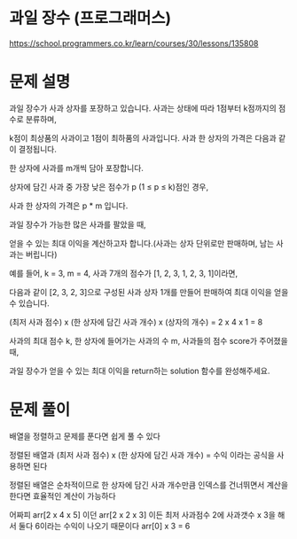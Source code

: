 # 과일 장수 (프로그래머스)
https://school.programmers.co.kr/learn/courses/30/lessons/135808

# 문제 설명
과일 장수가 사과 상자를 포장하고 있습니다. 사과는 상태에 따라 1점부터 k점까지의 점수로 분류하며, 

k점이 최상품의 사과이고 1점이 최하품의 사과입니다. 사과 한 상자의 가격은 다음과 같이 결정됩니다.

한 상자에 사과를 m개씩 담아 포장합니다.

상자에 담긴 사과 중 가장 낮은 점수가 p (1 ≤ p ≤ k)점인 경우, 

사과 한 상자의 가격은 p * m 입니다.

과일 장수가 가능한 많은 사과를 팔았을 때, 

얻을 수 있는 최대 이익을 계산하고자 합니다.(사과는 상자 단위로만 판매하며, 남는 사과는 버립니다)

예를 들어, k = 3, m = 4, 사과 7개의 점수가 [1, 2, 3, 1, 2, 3, 1]이라면, 

다음과 같이 [2, 3, 2, 3]으로 구성된 사과 상자 1개를 만들어 판매하여 최대 이익을 얻을 수 있습니다.

(최저 사과 점수) x (한 상자에 담긴 사과 개수) x (상자의 개수) = 2 x 4 x 1 = 8

사과의 최대 점수 k, 한 상자에 들어가는 사과의 수 m, 사과들의 점수 score가 주어졌을 때, 

과일 장수가 얻을 수 있는 최대 이익을 return하는 solution 함수를 완성해주세요.

# 문제 풀이
배열을 정렬하고 문제를 푼다면 쉽게 풀 수 있다

정렬된 배열과 (최저 사과 점수) x (한 상자에 담긴 사과 개수) = 수익 이라는 공식을 사용하면 된다

정렬된 배열은 순차적이므로 한 상자에 담긴 사과 개수만큼 인덱스를 건너뛰면서 계산을 한다면 효율적인 계산이 가능하다

어짜피 arr[2 x 4 x 5] 이던  arr[2 x 2 x 3] 이든 최저 사과점수 2에 사과갯수 x 3을 해서 둘다 6이라는 수익이 나오기 때문이다 arr[0] x 3 = 6
